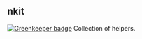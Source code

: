 nkit
----

[![Greenkeeper badge](https://badges.greenkeeper.io/unlight/nkit.svg)](https://greenkeeper.io/)
Collection of helpers.